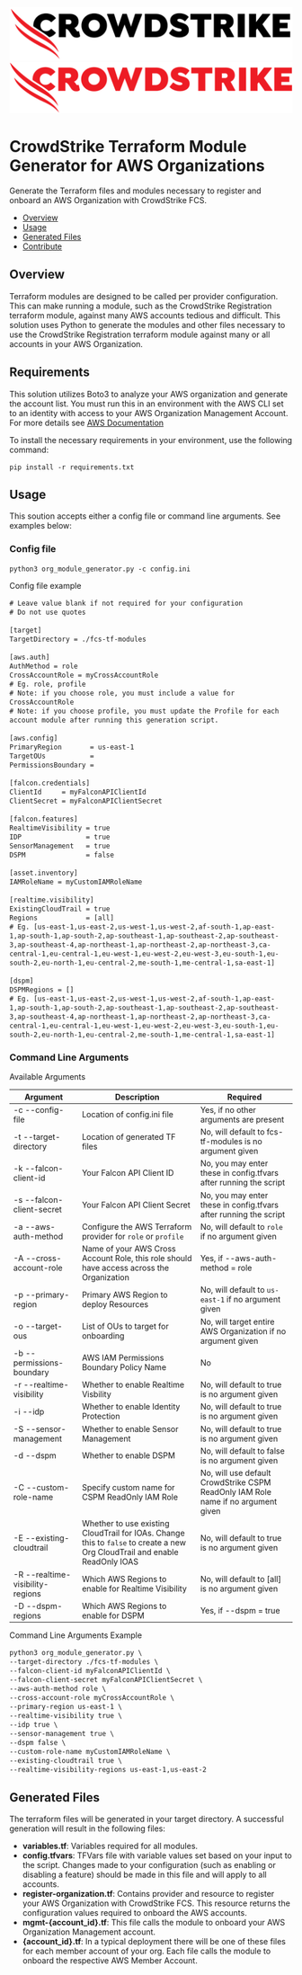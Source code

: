 ![CrowdStrike FalconPy](https://raw.githubusercontent.com/CrowdStrike/falconpy/main/docs/asset/cs-logo.png#gh-light-mode-only)
![CrowdStrike FalconPy](https://raw.githubusercontent.com/CrowdStrike/falconpy/main/docs/asset/cs-logo-red.png#gh-dark-mode-only)

# CrowdStrike Terraform Module Generator for AWS Organizations

Generate the Terraform files and modules necessary to register and onboard an AWS Organization with CrowdStrike FCS.

+ [Overview](#overview-)
+ [Usage](#usage-)
+ [Generated Files](#generated-files-)
+ [Contribute](#contribute-)


## Overview

Terraform modules are designed to be called per provider configuration.  This can make running a module, such as the CrowdStrike Registration terraform module, against many AWS accounts tedious and difficult.  This solution uses Python to generate the modules and other files necessary to use the CrowdStrike Registration terraform module against many or all accounts in your AWS Organization.

## Requirements

This solution utilizes Boto3 to analyze your AWS organization and generate the account list.  You must run this in an environment with the AWS CLI set to an identity with access to your AWS Organization Management Account.  For more details see [AWS Documentation](https://docs.aws.amazon.com/cli/v1/userguide/cli-configure-files.html#cli-configure-files-methods)

To install the necessary requirements in your environment, use the following command:

```
pip install -r requirements.txt
```

## Usage

This soution accepts either a config file or command line arguments.  See examples below:

### Config file

```
python3 org_module_generator.py -c config.ini
```

Config file example

```
# Leave value blank if not required for your configuration
# Do not use quotes

[target]
TargetDirectory = ./fcs-tf-modules

[aws.auth]
AuthMethod = role
CrossAccountRole = myCrossAccountRole
# Eg. role, profile
# Note: if you choose role, you must include a value for CrossAccountRole
# Note: if you choose profile, you must update the Profile for each account module after running this generation script.

[aws.config]
PrimaryRegion       = us-east-1
TargetOUs           = 
PermissionsBoundary = 

[falcon.credentials]
ClientId     = myFalconAPIClientId
ClientSecret = myFalconAPIClientSecret

[falcon.features]
RealtimeVisibility = true
IDP                = true
SensorManagement   = true
DSPM               = false

[asset.inventory]
IAMRoleName = myCustomIAMRoleName

[realtime.visibility]
ExistingCloudTrail = true
Regions            = [all]
# Eg. [us-east-1,us-east-2,us-west-1,us-west-2,af-south-1,ap-east-1,ap-south-1,ap-south-2,ap-southeast-1,ap-southeast-2,ap-southeast-3,ap-southeast-4,ap-northeast-1,ap-northeast-2,ap-northeast-3,ca-central-1,eu-central-1,eu-west-1,eu-west-2,eu-west-3,eu-south-1,eu-south-2,eu-north-1,eu-central-2,me-south-1,me-central-1,sa-east-1]

[dspm]
DSPMRegions = []
# Eg. [us-east-1,us-east-2,us-west-1,us-west-2,af-south-1,ap-east-1,ap-south-1,ap-south-2,ap-southeast-1,ap-southeast-2,ap-southeast-3,ap-southeast-4,ap-northeast-1,ap-northeast-2,ap-northeast-3,ca-central-1,eu-central-1,eu-west-1,eu-west-2,eu-west-3,eu-south-1,eu-south-2,eu-north-1,eu-central-2,me-south-1,me-central-1,sa-east-1]

```

### Command Line Arguments
Available Arguments

| Argument | Description | Required |
| -------- | ----------- | -------- |
|-c --config-file | Location of config.ini file | Yes, if no other arguments are present |
|-t --target-directory | Location of generated TF files | No, will default to fcs-tf-modules is no argument given |
|-k --falcon-client-id | Your Falcon API Client ID | No, you may enter these in config.tfvars after running the script |
|-s --falcon-client-secret | Your Falcon API Client Secret | No, you may enter these in config.tfvars after running the script |
|-a --aws-auth-method | Configure the AWS Terraform provider for `role` or `profile` | No, will default to `role` if no argument given |
|-A --cross-account-role | Name of your AWS Cross Account Role, this role should have access across the Organization | Yes, if --aws-auth-method = role |
|-p --primary-region | Primary AWS Region to deploy Resources | No, will default to `us-east-1` if no argument given |
|-o --target-ous | List of OUs to target for onboarding | No, will target entire AWS Organization if no argument given |
|-b --permissions-boundary | AWS IAM Permissions Boundary Policy Name| No |
|-r --realtime-visibility | Whether to enable Realtime Visbility | No, will default to true is no argument given |
|-i --idp | Whether to enable Identity Protection | No, will default to true is no argument given |
|-S --sensor-management | Whether to enable Sensor Management | No, will default to true is no argument given |
|-d --dspm | Whether to enable DSPM | No, will default to false is no argument given |
|-C --custom-role-name | Specify custom name for CSPM ReadOnly IAM Role | No, will use default CrowdStrike CSPM ReadOnly IAM Role name if no argument given |
|-E --existing-cloudtrail | Whether to use existing CloudTrail for IOAs.  Change this to `false` to create a new Org CloudTrail and enable ReadOnly IOAS | No, will default to true is no argument given |
|-R --realtime-visibility-regions | Which AWS Regions to enable for Realtime Visibility | No, will default to [all] is no argument given |
|-D --dspm-regions | Which AWS Regions to enable for DSPM | Yes, if --dspm = true |


Command Line Arguments Example

```
python3 org_module_generator.py \
--target-directory ./fcs-tf-modules \
--falcon-client-id myFalconAPIClientId \
--falcon-client-secret myFalconAPIClientSecret \
--aws-auth-method role \
--cross-account-role myCrossAccountRole \
--primary-region us-east-1 \
--realtime-visibility true \
--idp true \
--sensor-management true \
--dspm false \
--custom-role-name myCustomIAMRoleName \
--existing-cloudtrail true \
--realtime-visibility-regions us-east-1,us-east-2
```

## Generated Files
The terraform files will be generated in your target directory.  A successful generation will result in the following files:

- **variables.tf**: Variables required for all modules.
- **config.tfvars**: TFVars file with variable values set based on your input to the script.  Changes made to your configuration (such as enabling or disabling a feature) should be made in this file and will apply to all accounts.
- **register-organization.tf**: Contains provider and resource to register your AWS Organization with CrowdStrike FCS.  This resource returns the configuration values required to onboard the AWS accounts.
- **mgmt-{account_id}.tf**: This file calls the module to onboard your AWS Organization Management account.
- **{account_id}.tf**: In a typical deployment there will be one of these files for each member account of your org.  Each file calls the module to onboard the respective AWS Member Account.
